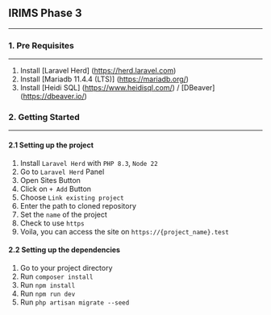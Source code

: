 ## IRIMS Phase 3
-----------------

### 1. Pre Requisites
-----------------
1. Install [Laravel Herd] (https://herd.laravel.com)
2. Install [Mariadb 11.4.4 (LTS)] (https://mariadb.org/)
3. Install [Heidi SQL] (https://www.heidisql.com/) / [DBeaver] (https://dbeaver.io/)

### 2. Getting Started
-----------------
#### 2.1 Setting up the project
1. Install `Laravel Herd` with `PHP 8.3`, `Node 22`
2. Go to `Laravel Herd` Panel
3. Open Sites Button
4. Click on `+ Add` Button
5. Choose `Link existing project`
6. Enter the path to cloned repository
7. Set the `name` of the project
8. Check to use `https`
9. Voila, you can access the site on `https://{project_name}.test`

#### 2.2 Setting up the dependencies
1. Go to your project directory
2. Run `composer install`
3. Run `npm install`
4. Run `npm run dev`
5. Run `php artisan migrate --seed`